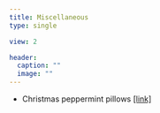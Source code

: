 ```yaml
---
title: Miscellaneous
type: single

view: 2

header:
  caption: ""
  image: ""
---
```


* Christmas peppermint pillows [[link]](https://www.youtube.com/watch?v=cbMhZ4kwLKk)
